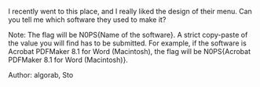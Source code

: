 I recently went to this place, and I really liked the design of their menu. Can you tell me which software they used to make it?

Note: The flag will be N0PS{Name of the software}. A strict copy-paste of the value you will find has to be submitted. For example, if the software is Acrobat PDFMaker 8.1 for Word (Macintosh), the flag will be N0PS{Acrobat PDFMaker 8.1 for Word (Macintosh)}.

Author: algorab, Sto
